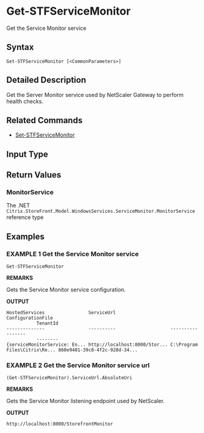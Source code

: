 ﻿# Get-STFServiceMonitor

Get the Service Monitor service

## Syntax

```
Get-STFServiceMonitor [<CommonParameters>]
```

## Detailed Description

Get the Server Monitor service used by NetScaler Gateway to perform health checks.

## Related Commands

* [Set-STFServiceMonitor](Set-STFServiceMonitor.md)

## Input Type

### 



## Return Values

### MonitorService

The .NET `Citrix.StoreFront.Model.WindowsServices.ServiceMonitor.MonitorService` reference type

## Examples

### EXAMPLE 1 Get the Service Monitor service

```
Get-STFServiceMonitor
```

**REMARKS**

Gets the Service Monitor service configuration.

**OUTPUT**

```
HostedServices                ServiceUrl                    ConfigurationFile  
           TenantId
--------------                ----------                    -----------------  
           --------
{serviceMonitorService: En... http://localhost:8000/Stor... C:\Program 
Files\Citrix\Re... 860e9401-39c8-4f2c-928d-34...
```

### EXAMPLE 2 Get the Service Monitor service url

```
(Get-STFServiceMonitor).ServiceUrl.AbsoluteUri
```

**REMARKS**

Gets the Service Monitor listening endpoint used by NetScaler.

**OUTPUT**

```
http://localhost:8000/StorefrontMonitor
```

